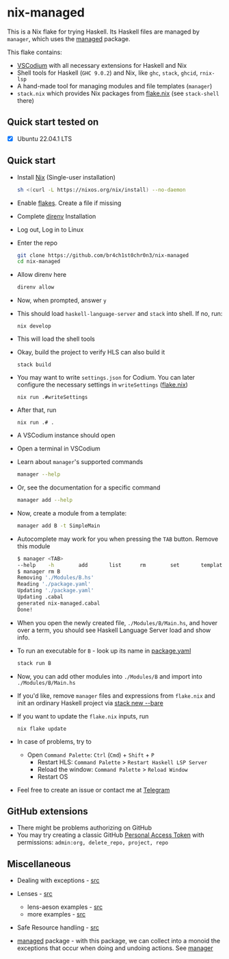 # nix-managed

This is a Nix flake for trying Haskell. Its Haskell files are managed by `manager`, which uses the [managed](https://hackage.haskell.org/package/managed-1.0.9) package.

This flake contains:

- [VSCodium](https://vscodium.com/) with all necessary extensions for Haskell and Nix
- Shell tools for Haskell (`GHC 9.0.2`) and Nix, like `ghc`, `stack`, `ghcid`, `rnix-lsp`
- A hand-made tool for managing modules and file templates (`manager`)
- `stack.nix` which provides Nix packages from [flake.nix](flake.nix) (see `stack-shell` there)

## Quick start tested on

- [x] Ubuntu 22.04.1 LTS

## Quick start

- Install [Nix](https://nixos.org/download.html) (Single-user installation)

  ```sh
  sh <(curl -L https://nixos.org/nix/install) --no-daemon
  ```

- Enable [flakes](https://nixos.wiki/wiki/Flakes#Permanent). Create a file if missing

- Complete [direnv](https://direnv.net/docs/installation.html#from-system-packages) Installation

- Log out, Log in to Linux

- Enter the repo

  ```sh
  git clone https://github.com/br4ch1st0chr0n3/nix-managed
  cd nix-managed
  ```

- Allow direnv here

  ```sh
  direnv allow
  ```

- Now, when prompted, answer `y`

- This should load `haskell-language-server` and `stack` into shell. If no, run:

  ```console
  nix develop
  ```

- This will load the shell tools

- Okay, build the project to verify HLS can also build it

  ```console
  stack build
  ```

- You may want to write `settings.json` for Codium. You can later configure the necessary settings in `writeSettings` ([flake.nix](flake.nix))

  ```console
  nix run .#writeSettings
  ```

- After that, run

  ```console
  nix run .# .
  ```

- A VSCodium instance should open

- Open a terminal in VSCodium

- Learn about `manager`'s supported commands

  ```sh
  manager --help
  ```

- Or, see the documentation for a specific command

  ```sh
  manager add --help
  ```

- Now, create a module from a template:

  ```sh
  manager add B -t SimpleMain
  ```

- Autocomplete may work for you when pressing the `TAB` button. Remove this module

  ```sh
  $ manager <TAB>
  --help    -h        add       list      rm        set       template
  $ manager rm B
  Removing './Modules/B.hs'
  Reading './package.yaml'
  Updating './package.yaml'
  Updating .cabal
  generated nix-managed.cabal
  Done!
  ```

- When you open the newly created file, `./Modules/B/Main.hs`, and hover over a term, you should see Haskell Language Server load and show info.

- To run an executable for `B` - look up its name in [package.yaml](./package.yaml)
  ```sh
  stack run B
  ```

- Now, you can add other modules into `./Modules/B` and import into `./Modules/B/Main.hs`

- If you'd like, remove `manager` files and expressions from `flake.nix` and init an ordinary Haskell project via [stack new --bare](https://docs.haskellstack.org/en/stable/GUIDE/#the-stack-new-command)

- If you want to update the `flake.nix` inputs, run

  ```console
  nix flake update
  ```

- In case of problems, try to
  - Open `Command Palette`: `Ctrl` (`Cmd`) + `Shift` + `P`
    - Restart HLS: `Command Palette` > `Restart Haskell LSP Server`
    - Reload the window: `Command Palette` > `Reload Window`
    - Restart OS

- Feel free to create an issue or contact me at [Telegram](https://daniladanko.t.me)

## GitHub extensions

- There might be problems authorizing on GitHub
- You may try creating a classic GitHub [Personal Access Token](https://docs.github.com/en/authentication/keeping-your-account-and-data-secure/creating-a-personal-access-token) with permissions: `admin:org, delete_repo, project, repo`

## Miscellaneous

- Dealing with exceptions - [src](http://www.mega-nerd.com/erikd/Blog/CodeHacking/Haskell/what_do_you_mean.html)

- Lenses - [src](https://en.wikibooks.org/wiki/Haskell/Lenses_and_functional_references)
  - lens-aeson examples - [src](https://github.com/danidiaz/lens-aeson-examples/blob/master/src/Data/Aeson/Lens/Examples.hs)
  - more examples - [src](https://www.snoyman.com/blog/2017/05/playing-with-lens-aeson/)

- Safe Resource handling - [src](https://mmhaskell.com/blog/2022/6/23/resources-and-bracket)

- [managed](https://hackage.haskell.org/package/managed-1.0.9) package - with this package, we can collect into a monoid the exceptions that occur when doing and undoing actions. See [manager](./manager/)

